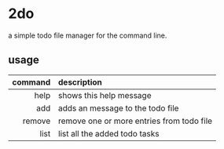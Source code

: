 # 2do 

a simple todo file manager for the command line.

## usage

| command        | description                                |
|---------------:|:-------------------------------------------|
| help           | shows this help message                    |
| add            | adds an message to the todo file           |
| remove         | remove one or more entries from todo file  |
| list           | list all the added todo tasks              |

